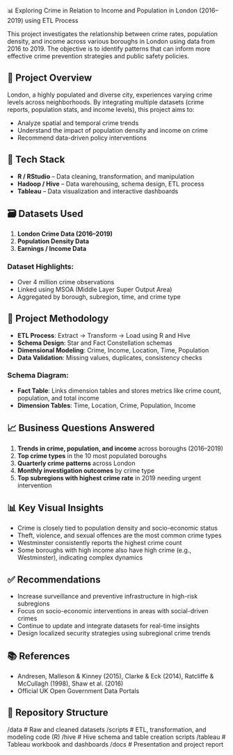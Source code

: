 📊 Exploring Crime in Relation to Income and Population in London (2016–2019) using ETL Process

This project investigates the relationship between crime rates, population density, and income across various boroughs in London using data from 2016 to 2019. The objective is to identify patterns that can inform more effective crime prevention strategies and public safety policies.

## 📌 Project Overview

London, a highly populated and diverse city, experiences varying crime levels across neighborhoods. By integrating multiple datasets (crime reports, population stats, and income levels), this project aims to:

- Analyze spatial and temporal crime trends
- Understand the impact of population density and income on crime
- Recommend data-driven policy interventions

## 🧰 Tech Stack

- **R / RStudio** – Data cleaning, transformation, and manipulation  
- **Hadoop / Hive** – Data warehousing, schema design, ETL process  
- **Tableau** – Data visualization and interactive dashboards

## 🗃️ Datasets Used

1. **London Crime Data (2016–2019)**
2. **Population Density Data**
3. **Earnings / Income Data**

### Dataset Highlights:
- Over 4 million crime observations
- Linked using MSOA (Middle Layer Super Output Area)
- Aggregated by borough, subregion, time, and crime type

## 🧱 Project Methodology

- **ETL Process**: Extract → Transform → Load using R and Hive
- **Schema Design**: Star and Fact Constellation schemas
- **Dimensional Modeling**: Crime, Income, Location, Time, Population
- **Data Validation**: Missing values, duplicates, consistency checks

### Schema Diagram:
- **Fact Table**: Links dimension tables and stores metrics like crime count, population, and total income
- **Dimension Tables**: Time, Location, Crime, Population, Income

## 📈 Business Questions Answered

1. **Trends in crime, population, and income** across boroughs (2016–2019)
2. **Top crime types** in the 10 most populated boroughs
3. **Quarterly crime patterns** across London
4. **Monthly investigation outcomes** by crime type
5. **Top subregions with highest crime rate** in 2019 needing urgent intervention

## 📊 Key Visual Insights

- Crime is closely tied to population density and socio-economic status
- Theft, violence, and sexual offences are the most common crime types
- Westminster consistently reports the highest crime count
- Some boroughs with high income also have high crime (e.g., Westminster), indicating complex dynamics

## ✅ Recommendations

- Increase surveillance and preventive infrastructure in high-risk subregions
- Focus on socio-economic interventions in areas with social-driven crimes
- Continue to update and integrate datasets for real-time insights
- Design localized security strategies using subregional crime trends

## 📚 References

- Andresen, Malleson & Kinney (2015), Clarke & Eck (2014), Ratcliffe & McCullagh (1998), Shaw et al. (2016)
- Official UK Open Government Data Portals


## 📂 Repository Structure

/data # Raw and cleaned datasets
/scripts # ETL, transformation, and modeling code (R)
/hive # Hive schema and table creation scripts
/tableau # Tableau workbook and dashboards
/docs # Presentation and project report
